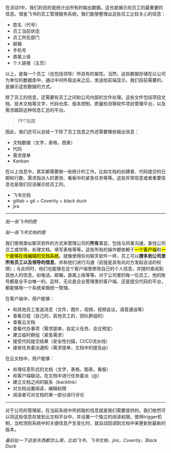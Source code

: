 在活动1中，我们的目的是统计出所有的输出数据。这也是展示给员工的最重要的信息。借鉴飞书的员工管理服务系统，我们能够整理出这些员工比较关心的信息：

* 姓名（代号）
* 员工当前状态
* 员工所在部门
* 邮箱
* 手机号
* 直属上级
* 个人链接（主页）

以上，是每一个员工（也包括领导）所具有的属性。当然，这些数据存储在以公司为单位的数据库中，通过中间件取出来之后，发送给前端显示。我们目前需要的，是展示这些数据的方式。

除了员工的信息，还需要有员工之间和公司内部的文件处理。这些文件包括项目文档、技术文档等文字，代码仓库、版本控制、质量检测等软件项目管理平台，以及需求跟踪这种信息汇总的平台。

> PPT贴图

因此，我们还可以总结一下除了员工信息之外还需要哪些输出信息：

* 文档数据（文字，表格，图表）
* 代码
* 需求提单
* Kanban

在以上信息中，其实都需要做一些统计的工作。比如文档的创建者、代码提交的日期和行数、需求指派人的更改、看板中的紧急任务等等。这些异常信息或者重要信息也是我们应该展示给员工的。

* 飞书文档
* gitlab + git + Coverity + black duck
* jira

---

*贴一张飞书的图*

*贴一张飞书文档的图*

我们使用类似聊天软件的方式来管理公司的**所有**事宜，包括与同事沟通，查找公司员工或领导，处理文档，填写表格等等。这些所有的操作都依赖于<mark class="square-solid">一个客户端</mark>和<mark class="square-solid">一个能够在线编辑的文档系统</mark>。就像使用任何聊天软件一样，员工可以**搜多到公司里所有员工以及领导的信息**，并和他们进行沟通（前提是具有向对方发起会话的权限）；与此同时，他们也能够在这个客户端里修改自己的个人信息，并随时查阅到其他人的信息，如电话，邮箱，直属上级等等。对于公司里的每一位员工，他的账号都是全平台唯一的。这样，无论是企业管理里的客户端，还是提交代码的平台，都能够用一个系统来做统一管理。

在客户端中，用户能够：

* 和其他员工发送消息（文件，图片，视频，视频会议，语音通话等）
* 查看日程（自己的，其他员工的，团队群组的）
* 查看云文档
* 查看代办事项（需求提单，自定义任务，会议预定）
* 建立临时群组（紧急需求）
* 接受代码提交结果（安全性扫描，CI/CD流水线）
* 接收任务委派通知（需求提单，文档中的提及@）

在云文档中，用户能够：

* 处理任意形式的文档（文字，表格，图表，看板）
* 和客户端联动，在文档中进行任务委派（@）
* 建立文档之间的联系（backlink）
* 对文档设置阅读，编辑权限
* 阅读者可对文档的某一部分进行评论

---

对于公司的管理层，在当前系统中所抓取的信息就是我们需要提供的。我们依然可以将这些信息存放到云文档平台中，并设置一个独立的阅读权限。使用trigger机制，当检测到系统中的关键信息产生变化时，就自动回调到文档中来更新到最新的版本。

*最后扯一下这些东西都怎么用，比如飞书，飞书文档，jira，Coverity，Black Duck*